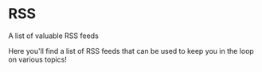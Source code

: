 # RSS
A list of valuable RSS feeds

Here you'll find a list of RSS feeds that can be used to keep you in the loop on various topics! 
